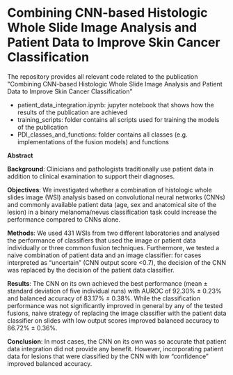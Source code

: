 # Combining CNN-based Histologic Whole Slide Image Analysis and Patient Data to Improve Skin Cancer Classification
The repository provides all relevant code related to the publication "Combining CNN-based Histologic Whole Slide Image Analysis and Patient Data to Improve Skin Cancer Classification"

- patient_data_integration.ipynb: jupyter notebook that shows how the results of the publication are achieved
- training_scripts: folder contains all scripts used for training the models of the publication
- PDI_classes_and_functions: folder contains all classes (e.g. implementations of the fusion models) and functions 

<strong>Abstract</strong>

<strong>Background</strong>: Clinicians and pathologists traditionally use patient data in addition to clinical examination to support their diagnoses. 

<strong>Objectives</strong>: We investigated whether a combination of histologic whole slides image (WSI) analysis based on convolutional neural networks (CNNs) and commonly available patient data (age, sex and anatomical site of the lesion) in a binary melanoma/nevus classification task could increase the performance compared to CNNs alone.

<strong>Methods</strong>: We used 431 WSIs from two different laboratories and analysed the performance of classifiers that used the image or patient data individually or three common fusion techniques. Furthermore, we tested a naive combination of patient data and an image classifier: for cases interpreted as “uncertain” (CNN output score <0.7), the decision of the CNN was replaced by the decision of the patient data classifier.

<strong>Results</strong>: The CNN on its own achieved the best performance (mean ± standard deviation of five individual runs) with AUROC of 92.30% ± 0.23% and balanced accuracy of 83.17% ± 0.38%. While the classification performance was not significantly improved in general by any of the tested fusions, naive strategy of replacing the image classifier with the patient data classifier on slides with low output scores improved balanced accuracy to 86.72% ± 0.36%.

<strong>Conclusion</strong>: In most cases, the CNN on its own was so accurate that patient data integration did not provide any benefit.  However, incorporating patient data for lesions that were classified by the CNN with low “confidence” improved balanced accuracy.
